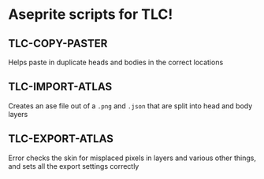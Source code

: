 # Aseprite scripts for TLC!

## TLC-COPY-PASTER
Helps paste in duplicate heads and bodies in the correct locations

## TLC-IMPORT-ATLAS
Creates an ase file out of a `.png` and `.json` that are split into head and body layers

## TLC-EXPORT-ATLAS
Error checks the skin for misplaced pixels in layers and various other things, and sets all the export settings correctly